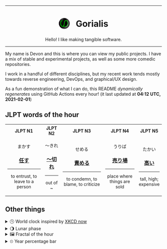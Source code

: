 ***

<h1 align="center">
<sub>
    <img src="readme/resources/avatar.png" height="36">
</sub>
&nbsp;
Gorialis
</h1>
<p align="center">
Hello! I like making tangible software.
</p>

***

My name is Devon and this is where you can view my public projects. I have a mix of stable and experimental projects, as well as some more comedic repositories.

I work in a handful of different disciplines, but my recent work tends mostly towards reverse engineering, DevOps, and graphical/UX design.

As a fun demonstration of what I can do, this README *dynamically regenerates* using GitHub Actions every hour! (it last updated at **04:12 UTC, 2021-02-01**)

<h2>JLPT words of the hour</h2>
<table>
    <tr>
        <th>JLPT N1</th>
        <th>JLPT N2</th>
        <th>JLPT N3</th>
        <th>JLPT N4</th>
        <th>JLPT N5</th>
    </tr>
    <tr>
        <td>
            <p align="center">まかす</p>
            <h3 align="center"><b><a href="https://jisho.org/search/%E4%BB%BB%E3%81%99">任す</a></b></h3>
            <hr>
            <p align="center">to entrust,<wbr> to leave to a person</p>
        </td>
        <td>
            <p align="center">～きれ</p>
            <h3 align="center"><b><a href="https://jisho.org/search/%EF%BD%9E%E5%88%87%E3%82%8C">～切れ</a></b></h3>
            <hr>
            <p align="center">out of ~</p>
        </td>
        <td>
            <p align="center">せめる</p>
            <h3 align="center"><b><a href="https://jisho.org/search/%E8%B2%AC%E3%82%81%E3%82%8B">責める</a></b></h3>
            <hr>
            <p align="center">to condemn,<wbr> to blame,<wbr> to criticize</p>
        </td>
        <td>
            <p align="center">うりば</p>
            <h3 align="center"><b><a href="https://jisho.org/search/%E5%A3%B2%E3%82%8A%E5%A0%B4">売り場</a></b></h3>
            <hr>
            <p align="center">place where things are sold</p>
        </td>
        <td>
            <p align="center">たかい</p>
            <h3 align="center"><b><a href="https://jisho.org/search/%E9%AB%98%E3%81%84">高い</a></b></h3>
            <hr>
            <p align="center">tall,<wbr> high;<br> expensive</p>
        </td>
    </tr>
</table>

<h2>Other things</h2>
<details>
<summary>🕓  World clock inspired by <a href="https://xkcd.com/now">XKCD now</a></summary>

> <img src="generated/now.png" width="512">

</details>
<details>
<summary>🌖 Lunar phase</summary>

The moon is approximately 66.27% through its phase (Waning Gibbous).

</details>
<details>
<summary>&#x1f5bc; Fractal of the hour</summary>

> <img src="generated/fractal.png" width="512">

</details>
<details>
<summary>&#x23f2; Year percentage bar</summary>
<pre><code>2021 [█▁▁▁▁▁▁▁▁▁▁▁▁▁▁▁▁▁▁▁] 8.54%</code></pre>
</details>

